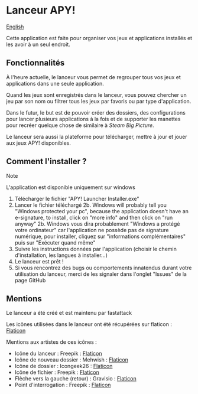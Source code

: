 # Lanceur APY!
[English](README.md)

Cette application est faite pour organiser vos jeux et applications installés et les avoir à un seul endroit.

## Fonctionnalités
À l'heure actuelle, le lanceur vous permet de regrouper tous vos jeux et applications dans une seule application.

Quand les jeux sont enregistrés dans le lanceur, vous pouvez chercher un jeu par son nom ou filtrer tous les jeux par favoris ou par type d'application.

Dans le futur, le but est de pouvoir créer des dossiers, des configurations pour lancer plusieurs applications à la fois et de supporter les manettes pour recréer quelque chose de similaire à _Steam Big Picture_. 

Le lanceur sera aussi la plateforme pour télécharger, mettre à jour et jouer aux jeux APY! disponibles.

## Comment l'installer ?

> [!NOTE]
> L'application est disponible uniquement sur windows

1. Télécharger le fichier "APY! Launcher Installer.exe"
2. Lancer le fichier téléchargé
2b. Windows will probably tell you "Windows protected your pc", because the application doesn't have an e-signature, to install, click on "more info" and then click on "run anyway"
2b. Windows vous dira probablement "Windows a protégé votre ordinateur" car l'application ne possède pas de signature numérique, pour installer, cliquez sur "informations complémentaires" puis sur "Exécuter quand même"
3. Suivre les instructions données par l'application (choisir le chemin d'installation, les langues à installer...)
4. Le lanceur est prêt !
5. Si vous rencontrez des bugs ou comportements innatendus durant votre utilisation du lanceur, merci de les signaler dans l'onglet "Issues" de la page GitHub

## Mentions
Le lanceur a été créé et est maintenu par fastattack

Les icônes utilisées dans le lanceur ont été récupérées sur flaticon : [Flaticon](https://www.flaticon.com/fr/)

Mentions aux artistes de ces icônes :

- Icône du lanceur : Freepik : [Flaticon](https://www.flaticon.com/free-icon/game_6580978)
- Icône de nouveau dossier : Mehwish : [Flaticon](https://www.flaticon.com/free-icon/folder_3307447)
- Icône de dossier : Icongeek26 : [Flaticon](https://www.flaticon.com/free-icon/folder_1250635)
- Icône de fichier : Freepik : [Flaticon](https://www.flaticon.com/free-icon/document_2258853)
- Flèche vers la gauche (retour) : Gravisio : [Flaticon](https://www.flaticon.com/free-icon/back_11502464)
- Point d'interrogation : Freepik : [Flaticon](https://www.flaticon.com/free-icon/question_471715)
